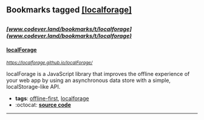 ## Bookmarks tagged [[localforage]](https://www.codever.land/search?q=[localforage])

_<sup><sup>[www.codever.land/bookmarks/t/localforage](www.codever.land/bookmarks/t/localforage)</sup></sup>_
---
#### [localForage](https://localforage.github.io/localForage/)
_<sup>https://localforage.github.io/localForage/</sup>_

localForage is a JavaScript library that improves the offline experience of your web app by using an asynchronous data store with a simple, localStorage-like API.
* **tags**: [offline-first](../tagged/offline-first.md), [localforage](../tagged/localforage.md)
* :octocat: **[source code](https://github.com/localForage/localForage)**
---
